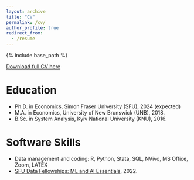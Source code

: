 ```yaml
---
layout: archive
title: "CV"
permalink: /cv/
author_profile: true
redirect_from:
  - /resume
---
```


{% include base_path %}

[Download full CV here](https://stanhetalo.github.io/files/Stan_Hetalo_CV.pdf)

Education
======
* Ph.D. in Economics, Simon Fraser University (SFU), 2024 (expected)
* M.A. in Economics, University of New Brunswick (UNB), 2018.
* B.Sc. in System Analysis, Kyiv National University (KNU), 2016.

Software Skills
======
* Data management and coding: R, Python, Stata, SQL, NVivo, MS Office, Zoom, LATEX
* [SFU Data Fellowships: ML and AI Essentials](https://www.sfu.ca/big-data/data-fellowships/ai-essentials.html), 2022.
  
